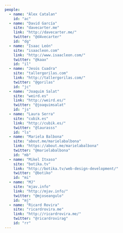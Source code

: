 ```yaml
---
people:
  - name: "Àlex Catalan"
    id: "ac"
  - name: "David García"
    site: "davecarter.me"
    link: "http://davecarter.me/"
    twitter: "@d4vecarter"
    id: "dg"
  - name: "Isaac León"
    site: "isaacleon.com"
    link: "http://www.isaacleon.com/"
    twitter: "@kaax"
    id: "il"
  - name: "Jesús Cuadra"
    site: "tallergorilas.com"
    link: "http://tallergorilas.com/"
    twitter: "@gorilas"
    id: "jc"
  - name: "Joaquim Salat"
    site: "weird.es"
    link: "http://weird.es/"
    twitter: "@joaquimsalat"
    id: "js"
  - name: "Laura Serra"
    site: "cubik.es"
    link: "http://cubik.es/"
    twitter: "@laurasss"
    id: "ls"
  - name: "Mariela Balbona"
    site: "about.me/marielabalbona"
    link: "https://about.me/marielabalbona"
    twitter: "@marielabalbona"
    id: "mb"
  - name: "Mikel Itxaso"
    site: "botika.tv"
    link: "http://botika.tv/web-design-development/"
    twitter: "@botiko"
    id: "mi"
  - name: "MJ"
    site: "mjav.info"
    link: "http://mjav.info/"
    twitter: "@mjoseangulo"
    id: "mj"
  - name: "Ricard Rovira"
    site: "ricardrovira.me"
    link: "http://ricardrovira.me/"
    twitter: "@ricardrovirag"
    id: "rr"
---
```

